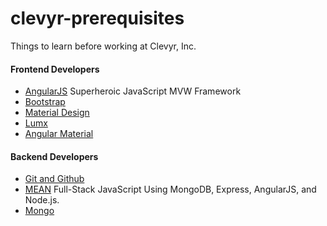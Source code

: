 # clevyr-prerequisites
Things to learn before working at Clevyr, Inc.

#### Frontend Developers
- [AngularJS](https://angularjs.org) Superheroic JavaScript MVW Framework 
- [Bootstrap](http://getbootstrap.com)
- [Material Design](http://www.google.com/design/spec/material-design/introduction.html)
- [Lumx](http://ui.lumapps.com/)
- [Angular Material](https://material.angularjs.org/#/)

#### Backend Developers
- [Git and Github](https://github.com)
- [MEAN](http://mean.io/#!/) Full-Stack JavaScript Using MongoDB, Express, AngularJS, and Node.js.
- [Mongo](http://www.mongodb.org/)
